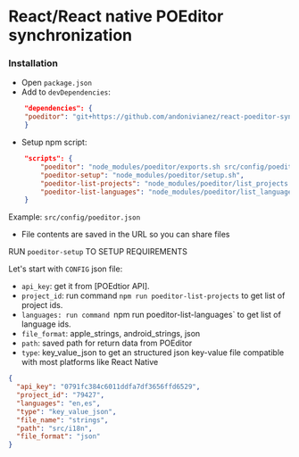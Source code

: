 # React/React native POEditor synchronization

### Installation

 * Open `package.json`
 * Add to `devDependencies`:
```json
	"dependencies": {
    "poeditor": "git+https://github.com/andonivianez/react-poeditor-synchronization.git",
	}
```

 * Setup npm script:
```json
	"scripts": {
		"poeditor": "node_modules/poeditor/exports.sh src/config/poeditor.json",
		"poeditor-setup": "node_modules/poeditor/setup.sh",
		"poeditor-list-projects": "node_modules/poeditor/list_projects.sh src/config/poeditor.json",
		"poeditor-list-languages": "node_modules/poeditor/list_languages.sh src/config/poeditor.json"
	}
```
   Example: `src/config/poeditor.json`
 * File contents are saved in the URL so you can share files

RUN `poeditor-setup` TO SETUP REQUIREMENTS

Let's start with `CONFIG` json file:
* `api_key`: get it from [POEdtior API].
* `project_id`: run command `npm run poeditor-list-projects` to get list of project ids.
* `languages: run command `npm run poeditor-list-languages` to get list of language ids.
* `file_format`: apple_strings, android_strings, json
* `path`: saved path for return data from POEditor
* `type`: key_value_json to get an structured json key-value file compatible with most platforms like React Native
```json
{
  "api_key": "0791fc384c6011ddfa7df3656ffd6529",
  "project_id": "79427",
  "languages": "en,es",
  "type": "key_value_json",
  "file_name": "strings",
  "path": "src/i18n",
  "file_format": "json"
}

```

[POEeditor API]: <https://poeditor.com/account/api>
